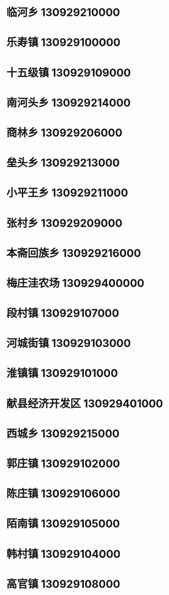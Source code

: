 # 临河乡 130929210000
# 乐寿镇 130929100000
# 十五级镇 130929109000
# 南河头乡 130929214000
# 商林乡 130929206000
# 垒头乡 130929213000
# 小平王乡 130929211000
# 张村乡 130929209000
# 本斋回族乡 130929216000
# 梅庄洼农场 130929400000
# 段村镇 130929107000
# 河城街镇 130929103000
# 淮镇镇 130929101000
# 献县经济开发区 130929401000
# 西城乡 130929215000
# 郭庄镇 130929102000
# 陈庄镇 130929106000
# 陌南镇 130929105000
# 韩村镇 130929104000
# 高官镇 130929108000
